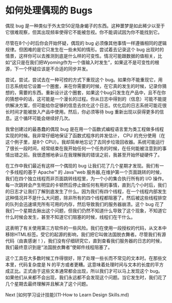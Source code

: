 # 如何处理偶现的 Bugs

偶现 bug 是一种类似于外太空50足隐身蝎子的东西。这种噩梦是如此稀少以至于它很难观察，但其出现频率使得它不能被忽视。你不能调试因为你不能找到它。

尽管在8个小时后你会开始怀疑，偶现的 bug 必须像其他事情一样遵循相同的逻辑规律。但困难的是它只发生在一些未知的情形。尝试着去记录这个 bug 出现时的情景，这样你可以去推测到底是什么样的可变性。情况可能跟数据的值相关，比如“这只是在我们把*Wyoming*作为一个值输入时发生”，如果这不是可变性的根源，下一个怀疑应该是不合适的同步并发。

尝试，尝试，尝试去在一种可控的方式下重现这个 bug。如果你不能重现它，用日志系统给它设置一个圈套，来在你需要的时候，在它真的发生的时候，记录你猜想的，需要的东西。重新设计这个圈套，如果这个bug只发生在产品中，且不在你的猜想中的话，这可能是一个漫长的过程。你从日志中得到的（信息）可能不能提供解决方案，但可能给你足够的信息去优化这个日志。优化后的日志系统可能花很长时间才能被放入产品中使用。然后，你必须等待 bug 重新出现以获得更多的信息。这个循环可能会继续好几次。

我曾创建过的最愚蠢的偶现 bug 是在用一个函数式编程语言里为类工程做多线程实现的时候。我非常仔细地保证了函数式程序的并发估计， CPU 的充分使用（在这个例子里，是8个 CPU）。我却简单地忘记了去同步垃圾回收器。系统可能运行了很长一段时间，经常结束在我开始任何一个任务的时候，在任何能被注意到的事情出错之前。我很遗憾地承认在我理解我的错误之前，我甚至开始怀疑硬件了。

在工作中我们最近有这样一个偶现的 bug 让我们花了几个星期才发现。我们有一个多线程的基于 Apache™ 的 Java™web 服务器,在维护第一个页面跳转的时候，我们在四个独立线程而非页面跳转线程里，为一个小的集合执行所有的 I/O 操作。每一次跳转会产生明显的卡顿然后停止做任何有用的事情，直到几个小时后，我们的日志才让我们了解到底发生了什么。因为我们有四个线程，在一个线程内部发生这种情况并不是什么大问题，除非所有的四个线程都阻塞了。然后被这些线程排空的队列会迅速填充所有可用的内存，然后导致我们的服务器崩溃。这个 bug 花了我们一个星期去揪出这个问题，但我们仍然不知道什么导致了这个现象，不知道它什么时候会发生，甚至不知道它们阻塞的时候，线程们在干什么。

这表明了有关使用第三方软件的一些风险。我们在使用一段授权的代码，从文本中移除HTML标签。受它的起源的影响，我们把它叫做法国脱衣舞者。尽管我们有源代码（由衷感谢！），我们没有仔细研究它，直到查看我们服务器的日志的时候，我们最终意识到是“法国脱衣舞者”使邮件线程阻塞了。

这个工具在大多数时候工作得很好，除了处理一些长而不常见的文本时。在那些文本里，代码复杂度是 N 的平方或者更糟。这意味着处理时间与文本的长度的平方成正比。正式由于这些文本通常都会出现，所以我们才可以马上发现这个 bug。如果他们从来都不会出现，我们永远都不会发现这个问题。当它发生时，我们花了几个星期去最终理解并且解决了这个问题。

Next [如何学习设计技能](11-How to Learn Design Skills.md)
